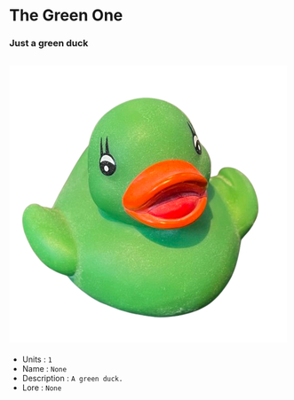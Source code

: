 # The Green One
### Just a green duck
![Duck](https://github.com/Nezolf/MyDuckCollection/blob/main/imgs/green.png)
--- 
- Units : `1`
- Name : `None`
- Description : `A green duck.`
- Lore : `None`
